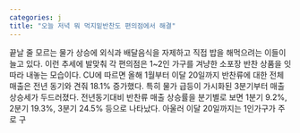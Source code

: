 ```yaml
---
categories: j
title: "오늘 저녁 뭐 먹지밑반찬도 편의점에서 해결"
---
```

끝날 줄 모르는 물가 상승에 외식과 배달음식을 자제하고 직접 밥을 해먹으려는 이들이 늘고 있다. 이런 추세에 발맞춰 각 편의점은 1~2인 가구를 겨냥한 소포장 반찬 상품을 잇따라 내놓는 모습이다. CU에 따르면 올해 1월부터 이달 20일까지 반찬류에 대한 전체 매출은 전년 동기와 견줘 18.1% 증가했다. 특히 물가 급등이 가시화된 3분기부터 매출 상승세가 두드러졌다. 전년동기대비 반찬류 매출 상승률을 분기별로 보면 1분기 9.2%, 2분기 19.3%, 3분기 24.5% 등으로 나타났다. 아울러 이달 20일까지는 1인가구가 주로 구